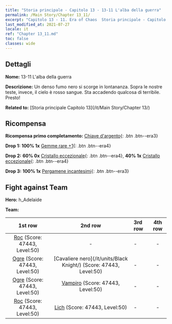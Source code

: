 ```yaml
---
title: "Storia principale - Capitolo 13 - 13-11 L'alba della guerra"
permalink: /Main Story/Chapter 13_11/
excerpt: "Capitolo 13 - 11. Era of Chaos  Storia principale - Capitolo 13_11. 13-11 L'alba della guerra"
last_modified_at: 2021-07-27
locale: it
ref: "Chapter 13_11.md"
toc: false
classes: wide
---
```


## Dettagli

 **Nome:** 13-11 L'alba della guerra

 **Descrizione:** Un denso fumo nero si scorge in lontananza. Sopra le nostre teste, invece, il cielo è rosso sangue. Sta accadendo qualcosa di terribile. Presto!

 **Related to:** [Storia principale Capitolo 13](/it/Main Story/Chapter 13/)

## Ricompensa

 **Ricompensa primo completamento:** [Chiave d'argento](/ItemsIT/con_693/){: .btn .btn--era3}

 **Drop 1:** **100% 1x** [Gemme rare +1](/ItemsIT/mat_44/){: .btn .btn--era4}

 **Drop 2:** **60% 0x** [Cristallo eccezionale](/ItemsIT/mat_38/){: .btn .btn--era4}, **40% 1x** [Cristallo eccezionale](/ItemsIT/mat_38/){: .btn .btn--era4}

 **Drop 3:** **100% 1x** [Pergamene incantesimi](/ItemsIT/con_694/){: .btn .btn--era3}


## Fight against Team
 **Hero:** h_Adelaide

 **Team:**


  | 1st row | 2nd row | 3rd row | 4th row |
  |:----:|:----:|:----|:----:|
  | [Roc](/it/units/Roc/) (Score: 47443, Level:50)  | - | - | - |
  | [Ogre](/it/units/Ogre/) (Score: 47443, Level:50)  | [Cavaliere nero](/it/units/Black Knight/) (Score: 47443, Level:50)  | - | - |
  | [Ogre](/it/units/Ogre/) (Score: 47443, Level:50)  | [Vampiro](/it/units/Vampire/) (Score: 47443, Level:50)  | - | - |
  | [Roc](/it/units/Roc/) (Score: 47443, Level:50)  | [Lich](/it/units/Lich/) (Score: 47443, Level:50)  | - | - |


